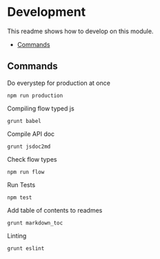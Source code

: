# Development

This readme shows how to develop on this module.

<!-- toc -->

- [Commands](#commands)

<!-- tocstop -->

## Commands

Do everystep for production at once

```
npm run production
```

Compiling flow typed js

```
grunt babel
```

Compile API doc

```
grunt jsdoc2md
```

Check flow types

```
npm run flow
```

Run Tests

```
npm test
```

Add table of contents to readmes

```
grunt markdown_toc
```

Linting

```
grunt eslint
```
